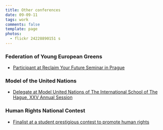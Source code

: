 ```yaml
---
title: Other conferences
date: 09-09-11
tags: work
comments: false
template: page
photos:
  - flickr 24228890151 s
---
```


### Federation of Young European Greens
- [Participant at Reclaim Your Future Seminar in Prague](http://www.fyeg.org/news/reclaim-your-future-prague)


### Model of the United Nations
- [Delegate at Model United Nations of The International School of The Hague, XXV Annual Session](http://munish.nl/)

### Human Rights National Contest
- [Finalist at a student prestigious contest to promote human rights](http://www.olpcr.cz/)
